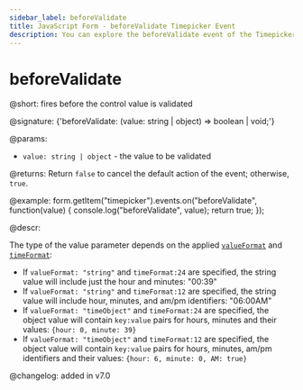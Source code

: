 ```yaml
---
sidebar_label: beforeValidate
title: JavaScript Form - beforeValidate Timepicker Event 
description: You can explore the beforeValidate event of the Timepicker control of Form in the documentation of the DHTMLX JavaScript UI library. Browse developer guides and API reference, try out code examples and live demos, and download a free 30-day evaluation version of DHTMLX Suite.
---
```


# beforeValidate

@short: fires before the control value is validated

@signature: {'beforeValidate: (value: string | object) => boolean | void;'}

@params:
- `value: string | object` - the value to be validated

@returns:
Return `false` to cancel the default action of the event; otherwise, `true`.

@example:
form.getItem("timepicker").events.on("beforeValidate", function(value) {
    console.log("beforeValidate", value);
    return true;
});

@descr:

The type of the value parameter depends on the applied [`valueFormat`](form/api/timepicker/api_timepicker_properties.md) and [`timeFormat`](form/api/timepicker/api_timepicker_properties.md):

- If `valueFormat: "string"`  and `timeFormat:24` are specified, the string value will include just the hour and minutes: "00:39"
- If `valueFormat: "string"`  and `timeFormat:12` are specified, the string value will include hour, minutes, and am/pm identifiers: "06:00AM"
- If `valueFormat: "timeObject"`  and `timeFormat:24` are specified, the object value will contain `key:value` pairs for hours, minutes and their values: `{hour: 0, minute: 39}`
- If `valueFormat: "timeObject"`  and `timeFormat:12` are specified, the object value will contain `key:value` pairs for hours, minutes, am/pm identifiers and their values: `{hour: 6, minute: 0, AM: true}`

@changelog: added in v7.0

[comment]: # (@relatedapi: form/api/timepicker/timepicker_validate_method.md)
